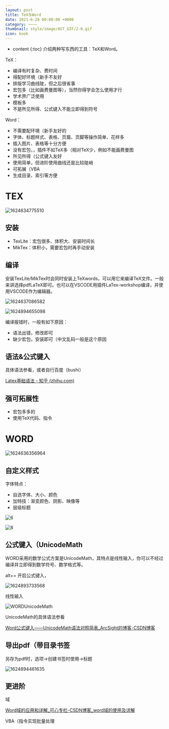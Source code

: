 ```yaml
---
layout: post
title: TeX与Word
date: 2021-6-28 00:00:00 +0800
category: ~~~~
thumbnail: style/image/AST_GIF/2-6.gif
icon: book
---
```



* content
{:toc}
介绍两种写东西的工具：TeX和Word。

TeX：

- 编译有时复杂、费时间
- 得配好环境（新手不友好
- 排版学习曲线陡，但之后很省事
- 宏包多（比如画费曼图等），当然你得学会怎么使用才行
- 学术界广泛使用
- 模板多
- 不是所见所得、公式键入不能立即得到符号

Word：

- 不需要配环境（新手友好的
- 字体、标题样式、表格、页眉、页脚等操作简单、花样多
- 插入图片、表格等十分方便
- 没有宏包，，插件不如TeX多（相对TeX少，例如不能画费曼图
- 所见所得（公式键入友好 
- 使用简单，但进阶使用曲线还是比较陡峭
- 可拓展（VBA
- 生成目录、索引等方便







# TEX 

![1624634775510](/myPage/style/image/2021-5-01-tex_word_assets/1624634775510.png)

## 安装

- TexLite：宏包很多、体积大、安装时间长
- MikTex：体积小，需要宏包时再手动安装

## 编译

安装TexLite/MikTex时会同时安装上TeXwords，可以用它来编译TeX文件。一般来讲选择pdfLaTeX即可。也可以在VSCODE用插件LaTex-workshop编译，并使用VSCODE作为编辑器。

![1624637086582](/myPage/style/image/2021-5-01-tex_word_assets/1624637086582.png)

![1624894655098](/myPage/style/image/2021-5-01-tex_word_assets/1624894655098.png)

编译报错时，一般有如下原因：

- 语法出错，修改即可
- 缺少宏包，安装即可（中文乱码一般是这个原因



## 语法&公式键入

具体语法参看，或者自行百度（bushi）

[Latex基础语法 - 知乎 (zhihu.com)](https://zhuanlan.zhihu.com/p/52347414)



## 强可拓展性

- 宏包多多的
- 使用TeX代码、指令



# WORD



![1624636356964](/myPage/style/image/2021-5-01-tex_word_assets/1624636356964.png)



## 自定义样式

字体特点：

- 自选字体、大小、颜色
- 加特技：渐变颜色、阴影、映像等
- 层级标题

![6](/myPage/style/image/2021-5-01-tex_word_assets/6.png)

![8](/myPage/style/image/2021-5-01-tex_word_assets/8.png)



##  公式键入（UnicodeMath

WORD采用的数学公式方案是UnicodeMath，其特点是线性输入，你可以不经过编译并立即得到数学符号、数学格式等。

alt+= 开启公式键入，



![1624893733568](/myPage/style/image/2021-5-01-tex_word_assets/1624893733568.png)

线性输入

![WORDUnicodeMath](/myPage/style/image/2021-5-01-tex_word_assets/WORDUnicodeMath.gif)

UnicodeMath的具体语法参看

[Word公式键入——UnicodeMath语法对照简表_ArcSight的博客-CSDN博客](https://blog.csdn.net/weixin_44224652/article/details/110673138)



 ## 导出pdf（带目录书签

另存为pdf时，选项→创建书签时使用→标题

![1624894461635](/myPage/style/image/2021-5-01-tex_word_assets/1624894461635.png)



## 更进阶

域

[Word域的应用和详解_可心专栏-CSDN博客_word域的使用及详解](https://blog.csdn.net/songkexin/article/details/7304651)

VBA（指令实现批量处理